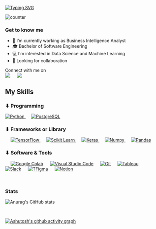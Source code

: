 
[![Typing SVG](https://readme-typing-svg.herokuapp.com?color=%23C3C2C2&lines=Hi+I'm+Guntur)](https://git.io/typing-svg)

![counter](https://enja9fnajy4io9z.m.pipedream.net)


<h3> Get to know me </h3>

- 🏢 I’m currently working as Business Intelligence Analyst
- 🎓 Bachelor of Software Engineering
- 💻 I’m interested in Data Science and Machine Learning
- 💬 Looking for collaboration

<p>Connect with me on
<br>	
<a target="_blank" href="https://www.linkedin.com/in/guntur-ramadhan/"><img src="https://img.shields.io/badge/-LinkedIn-0077B5?style=for-the-badge&logo=Linkedin&logoColor=white"></img></a>
&emsp;
<a target="_blank" href="https://medium.com/@gunturramadhan25"><img src="https://img.shields.io/badge/Medium-12100E?style=for-the-badge&logo=medium&logoColor=white"></img></a>


<br>


## My Skills

### ⬇ Programming

<p align="left"> 
  
<a href="https://python.org/">
    <img alt="Python" src="https://img.shields.io/badge/Python-FFD43B?style=for-the-badge&logo=python&logoColor=darkgreen"/>
  </a>
  &emsp;
  <a href="https://www.postgresql.org/">
    <img alt="PostgreSQL" src="https://img.shields.io/badge/PostgreSQL-316192?style=for-the-badge&logo=postgresql&logoColor=white"/>
  </a>

</p>

### ⬇ Frameworks or Library
<p align="left"> 
    &emsp; 
  <a href="https://www.tensorflow.org/" target="_blank"> 
   <img alt="TensorFlow" src="https://img.shields.io/badge/TensorFlow-FF6F00?style=for-the-badge&logo=TensorFlow&logoColor=white">
  </a>   
    &emsp;
  <a href="https://scikit-learn.org/" target="_blank">
    <img alt="Scikit Learn" src="https://img.shields.io/badge/scikit_learn-F7931E?style=for-the-badge&logo=scikit-learn&logoColor=white">
  </a> 
   &emsp;
  <a href="https://keras.io/" target="_blank"> 
    <img alt="Keras" src="https://img.shields.io/badge/Keras-D00000?style=for-the-badge&logo=Keras&logoColor=white"/>
  </a>
    &emsp;
  <a href="https://numpy.org/" target="_blank"> 
    <img alt="Numpy" src="https://img.shields.io/badge/Numpy-777BB4?style=for-the-badge&logo=numpy&logoColor=white"/>
  </a>
    &emsp;
  <a href="https://pandas.pydata.org/" target="_blank"> 
    <img alt="Pandas" src="https://img.shields.io/badge/Pandas-2C2D72?style=for-the-badge&logo=pandas&logoColor=white"/>
  </a>

</p>

 ### ⬇ Software & Tools
 
<p>
    &emsp;
    <a href="#"><img alt="Google Colab" src="https://img.shields.io/badge/Colab-F9AB00?style=for-the-badge&logo=googlecolab&color=525252"></a>
    &emsp;
    <a href="#"><img alt="Visual Studio Code" src="https://img.shields.io/badge/Visual_Studio_Code-0078D4?style=for-the-badge&logo=visual%20studio%20code&logoColor=white"></a>
    &emsp;
    <a href="#"><img alt="Git" src="https://img.shields.io/badge/Git-F05032?style=for-the-badge&logo=git&logoColor=white"></a>
    &emsp;
    <a href="#"><img alt="Tableau" src="https://img.shields.io/badge/Tableau-E97627?style=for-the-badge&logo=Tableau&logoColor=white"></a>
    &emsp;
    <a href="#"><img alt="Slack" src="https://img.shields.io/badge/Slack-4A154B?style=for-the-badge&logo=slack&logoColor=white"></a>
    &emsp;
     <a href="#"><img alt="TFigma" src="https://img.shields.io/badge/Figma-F24E1E?style=for-the-badge&logo=figma&logoColor=white"></a>
    &emsp;
    <a href="#"><img alt="Notion" src="https://img.shields.io/badge/Notion-000000?style=for-the-badge&logo=notion&logoColor=white"></a>
    &emsp;  
    
</p>

<br>

### Stats
![Anurag's GitHub stats](https://github-readme-stats.vercel.app/api?username=stromr&show_icons=true&theme=github_dark)

<br>

[![Ashutosh's github activity graph](https://activity-graph.herokuapp.com/graph?username=stromr&theme=github)](https://github.com/ashutosh00710/github-readme-activity-graph)

<br/>


